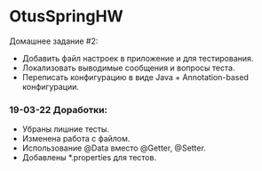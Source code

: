 ﻿# OtusSpringHW 

Домашнее задание #2:
- Добавить файл настроек в приложение и для тестирования.
- Локализовать выводимые сообщения и вопросы теста.
- Переписать конфигурацию в виде Java + Annotation-based конфигурации.

### 19-03-22 Доработки:
- Убраны лишние тесты.
- Изменена работа с файлом.
- Использование @Data вместо @Getter, @Setter.
- Добавлены *.properties для тестов. 
